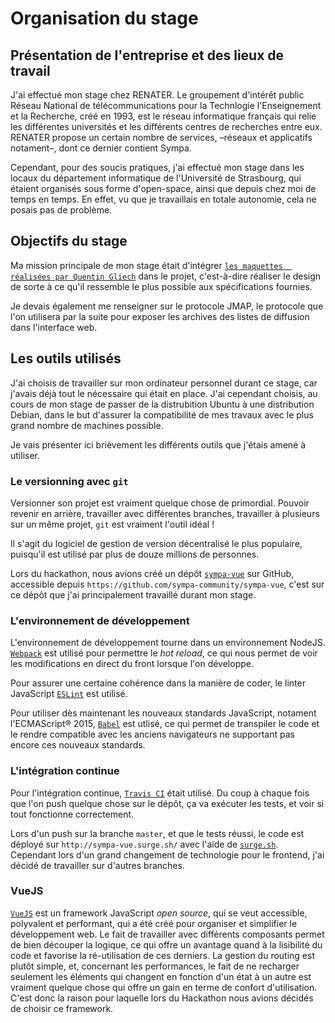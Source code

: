 # Organisation du stage

## Présentation de l'entreprise et des lieux de travail

J'ai effectué mon stage chez RENATER.
Le groupement d'intérêt public Réseau National de télécommunications pour 
la Technlogie l'Enseignement et la Recherche, créé en 1993, est le réseau 
informatique français qui relie les différentes universités et les 
différents centres de recherches entre eux.
RENATER propose un certain nombre de services, –réseaux et applicatifs 
notament–, dont ce dernier contient Sympa.

Cependant, pour des soucis pratiques, j'ai effectué mon stage dans les 
locaux du département informatique de l'Université de Strasbourg, qui 
étaient organisés sous forme d'open-space, ainsi que depuis chez moi de 
temps en temps. En effet, vu que je travaillais en totale autonomie, cela 
ne posais pas de problème.

## Objectifs du stage

Ma mission principale de mon stage était d'intégrer [`les maquettes 
réalisées par Quentin Gliech`](https://s.sandhose.fr/sympa/spec/) dans le 
projet, c'est-à-dire réaliser le design de sorte à ce qu'il ressemble le 
plus possible aux spécifications fournies.

Je devais également me renseigner sur le protocole JMAP, le protocole que 
l'on utilisera par la suite pour exposer les archives des listes de 
diffusion dans l'interface web.

## Les outils utilisés

J'ai choisis de travailler sur mon ordinateur personnel durant ce stage, 
car j'avais déjà tout le nécessaire qui était en place. J'ai cependant 
choisis, au cours de mon stage de passer de la distrubition Ubuntu à une 
distribution Debian, dans le but d'assurer la compatibilité de mes 
travaux avec le plus grand nombre de machines possible.

Je vais présenter ici brièvement les différents outils que j'étais amené 
à utiliser.

### Le versionning avec `git`

Versionner son projet est vraiment quelque chose de primordial. Pouvoir 
revenir en arrière, travailler avec différentes branches, travailler à 
plusieurs sur un même projet, `git` est vraiment l'outil idéal !

Il s'agit du logiciel de gestion de version décentralisé le plus 
populaire, puisqu'il est utilisé par plus de douze millions de personnes.

Lors du hackathon, nous avions créé un dépôt 
[`sympa-vue`](https://github.com/sympa-community/sympa-vue) sur GitHub, 
accessible depuis `https://github.com/sympa-community/sympa-vue`, c'est 
sur ce dépôt que j'ai principalement travaillé durant mon stage.

### L'environnement de développement

L'environnement de développement tourne dans un environnement NodeJS. 
[`Webpack`](https://webpack.js.org/) est utilisé pour permettre le *hot 
reload*, ce qui nous permet de voir les modifications en direct du front 
lorsque l'on développe.

Pour assurer une certaine cohérence dans la manière de coder, le linter 
JavaScript [`ESLint`](https://eslint.org/) est utilisé.

Pour utiliser dès maintenant les nouveaux standards JavaScript, notament 
l'ECMAScript® 2015, [`Babel`](https://babeljs.io/) est utlisé, ce qui 
permet de transpiler le code et le rendre compatible avec les anciens 
navigateurs ne supportant pas encore ces nouveaux standards.

### L'intégration continue

Pour l'intégration continue, [`Travis CI`](https://travis-ci.org/) était 
utilisé. Du coup à chaque fois que l'on push quelque chose sur le dépôt, 
ça va exécuter les tests, et voir si tout fonctionne correctement.

Lors d'un push sur la branche `master`, et que le tests réussi, le code 
est déployé sur `http://sympa-vue.surge.sh/` avec l'aide de 
[`surge.sh`](http://surge.sh/). Cependant lors d'un grand changement de 
technologie pour le frontend, j'ai décidé de travailler sur d'autres
branches.

### VueJS

[`VueJS`](https://vuejs.org/) est un framework JavaScript *open source*, 
qui se veut accessible, polyvalent et performant, qui a été créé pour 
organiser et simplifier le développement web. Le fait de travailler avec 
différents composants permet de bien découper la logique, ce qui offre un 
avantage quand à la lisibilité du code et favorise la ré-utilisation de 
ces derniers. La gestion du routing est plutôt simple, et, concernant les 
performances, le fait de ne recharger seulement les éléments qui changent 
en fonction d'un état à un autre est vraiment quelque chose qui offre un 
gain en terme de confort d'utilisation. C'est donc la raison pour 
laquelle lors du Hackathon nous avions décidés de choisir ce framework.
